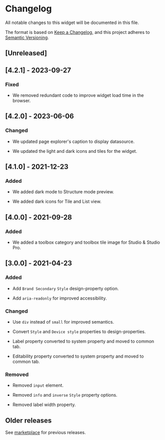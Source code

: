 # Changelog

All notable changes to this widget will be documented in this file.

The format is based on [Keep a Changelog](https://keepachangelog.com/en/1.0.0/), and this project adheres to [Semantic Versioning](https://semver.org/spec/v2.0.0.html).

## [Unreleased]

## [4.2.1] - 2023-09-27

### Fixed

-   We removed redundant code to improve widget load time in the browser.

## [4.2.0] - 2023-06-06

### Changed

-   We updated page explorer's caption to display datasource.

-   We updated the light and dark icons and tiles for the widget.

## [4.1.0] - 2021-12-23

### Added

-   We added dark mode to Structure mode preview.

-   We added dark icons for Tile and List view.

## [4.0.0] - 2021-09-28

### Added

-   We added a toolbox category and toolbox tile image for Studio & Studio Pro.

## [3.0.0] - 2021-04-23

### Added

-   Add `Brand Secondary` `Style` design-property option.

-   Add `aria-readonly` for improved accessibility.

### Changed

-   Use `div` instead of `small` for improved semantics.

-   Convert `Style` and `Device style` properties to design-properties.

-   Label property converted to system property and moved to common tab.

-   Editability property converted to system property and moved to common tab.

### Removed

-   Removed `input` element.

-   Removed `info` and `inverse` `Style` property options.

-   Removed label width property.

## Older releases

See [marketplace](https://marketplace.mendix.com/link/component/50324) for previous releases.
